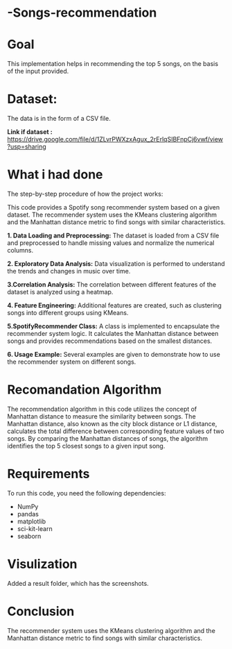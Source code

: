 # -Songs-recommendation
# Goal
This implementation helps in recommending the top 5 songs, on the basis of the input provided.
# Dataset:
The data is in the form of a CSV file. 

**Link if dataset :** https://drive.google.com/file/d/1ZLvrPWXzxAgux_2rErlqSIBFnpCj6vwf/view?usp=sharing
        
# What i had done
The step-by-step procedure of how the project works:

This code provides a Spotify song recommender system based on a given dataset. The recommender system uses the KMeans clustering algorithm and the Manhattan distance metric to find songs with similar characteristics.

**1. Data Loading and Preprocessing:** The dataset is loaded from a CSV file and preprocessed to handle missing values and normalize the numerical columns.

**2. Exploratory Data Analysis:** Data visualization is performed to understand the trends and changes in music over time.

**3.Correlation Analysis:** The correlation between different features of the dataset is analyzed using a heatmap.

 **4. Feature Engineering:**  Additional features are created, such as clustering songs into different groups using KMeans.

 **5.SpotifyRecommender Class:**  A class is implemented to encapsulate the recommender system logic. It calculates the Manhattan distance between songs and provides recommendations based on the smallest distances.

 **6. Usage Example:**  Several examples are given to demonstrate how to use the recommender system on different songs.

# Recomandation Algorithm

The recommendation algorithm in this code utilizes the concept of Manhattan distance to measure the similarity between songs. The Manhattan distance, also known as the city block distance or L1 distance, calculates the total difference between corresponding feature values of two songs. By comparing the Manhattan distances of songs, the algorithm identifies the top 5 closest songs to a given input song.

# Requirements
To run this code, you need the following dependencies:
<ul>
  <li>NumPy</li>
  <li> pandas</li>
  <li> matplotlib</li> 
  <li> sci-kit-learn </li>  
  <li> seaborn </li> 
</ul>
   
 # Visulization
Added a result folder, which has the screenshots.

 # Conclusion
The recommender system uses the KMeans clustering algorithm and the Manhattan distance metric to find songs with similar characteristics.

